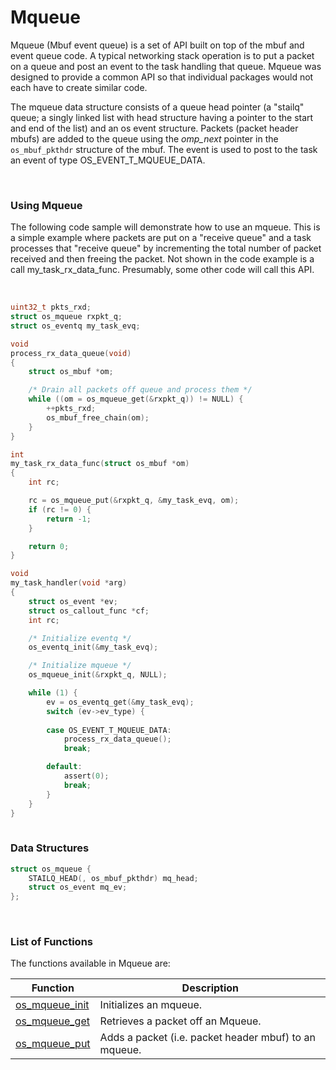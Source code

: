 # Mqueue

Mqueue (Mbuf event queue) is a set of API built on top of the mbuf and event queue code. A typical networking stack operation is to put a packet on a queue and post an event to the task handling that queue. Mqueue was designed to provide a common API so that individual packages would not each have to create similar code.

The mqueue data structure consists of a queue head pointer (a "stailq" queue; a singly linked list with head structure having a pointer to the start and end of the list) and an os event structure. Packets (packet header mbufs) are added to the queue using the *omp_next* pointer in the `os_mbuf_pkthdr` structure of the mbuf. The event is used to post to the task an event of type OS_EVENT_T_MQUEUE_DATA. 

<br>  

### Using Mqueue

The following code sample will demonstrate how to use an mqueue. This is a simple example where packets are put on a "receive queue" and a task processes that "receive queue" by incrementing the total number of packet received and then freeing the packet. Not shown in the code example is a call my_task_rx_data_func. Presumably, some other code will call this API. 

<br>


```c
uint32_t pkts_rxd;
struct os_mqueue rxpkt_q;
struct os_eventq my_task_evq;

void
process_rx_data_queue(void)
{
    struct os_mbuf *om;

	/* Drain all packets off queue and process them */
    while ((om = os_mqueue_get(&rxpkt_q)) != NULL) {
        ++pkts_rxd;
        os_mbuf_free_chain(om);
    }
}

int
my_task_rx_data_func(struct os_mbuf *om)
{
    int rc;

    rc = os_mqueue_put(&rxpkt_q, &my_task_evq, om);
    if (rc != 0) {
        return -1;
    }

    return 0;
}

void
my_task_handler(void *arg)
{
    struct os_event *ev;
    struct os_callout_func *cf;
    int rc;

    /* Initialize eventq */
    os_eventq_init(&my_task_evq);

	/* Initialize mqueue */
    os_mqueue_init(&rxpkt_q, NULL);

    while (1) {
        ev = os_eventq_get(&my_task_evq);
        switch (ev->ev_type) {
        
        case OS_EVENT_T_MQUEUE_DATA:
            process_rx_data_queue();
            break;

        default:
            assert(0);
            break;
        }
    }
}
    
```



### Data Structures

```c
struct os_mqueue {
    STAILQ_HEAD(, os_mbuf_pkthdr) mq_head;
    struct os_event mq_ev;
};
```

<br>

### List of Functions

The functions available in Mqueue are:

| **Function** | **Description** |
|-----------|-------------|
| [os_mqueue_init](os_mqueue_init.md) | Initializes an mqueue. |
| [os_mqueue_get](os_mqueue_get.md) | Retrieves a packet off an Mqueue. |
| [os_mqueue_put](os_mqueue_put.md) | Adds a packet (i.e. packet header mbuf) to an mqueue. |

